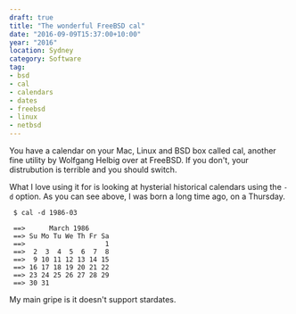 ```yaml
---
draft: true
title: "The wonderful FreeBSD cal"
date: "2016-09-09T15:37:00+10:00"
year: "2016"
location: Sydney
category: Software
tag:
- bsd
- cal
- calendars
- dates
- freebsd
- linux
- netbsd
---
```

You have a calendar on your Mac, Linux and BSD box called cal, another fine utility by Wolfgang Helbig over at FreeBSD. If you don't, your distrubution is terrible and you should switch.

What I love using it for is looking at hysterial historical calendars using the `-d` option. As you can see above, I was born a long time ago, on a Thursday.

     $ cal -d 1986-03
    
     ==>      March 1986
     ==> Su Mo Tu We Th Fr Sa
     ==>                    1
     ==>  2  3  4  5  6  7  8
     ==>  9 10 11 12 13 14 15
     ==> 16 17 18 19 20 21 22
     ==> 23 24 25 26 27 28 29
     ==> 30 31

My main gripe is it doesn't support stardates.
